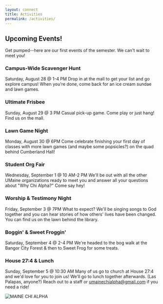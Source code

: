 ```yaml
---
layout: connect
title: Activities
permalink: /activities/
---
```


## Upcoming Events!

Get pumped--here are our first events of the semester. We can't wait to meet you!

### Campus-Wide Scavenger Hunt
Saturday, August 28 @ 1-4 PM
Drop in at the mall to get your list and go explore campus! When you're done, come back for an ice cream sundae and lawn games.

### Ultimate Frisbee
Sunday, August 29 @ 3 PM
Casual pick-up game. Come play or just hang! Find us on the mall.

### Lawn Game Night
Monday, August 30 @ 6PM
Come celebrate finishing your first day of classes with more lawn games (and maybe some popsicles?) on the quad behind Cumberland Hall!

### Student Org Fair
Wednesday, September 1 @ 10 AM-2 PM
We'll be out with all the other UMaine organizations ready to meet you and answer all your questions about "Why Chi Alpha?" Come say hey!

### Worship & Testimony Night
Friday, September 3 @ 7PM
What to expect? We'll be singing songs to God together and you can hear stories of how others' lives have been changed. You can find us on the lawn behind the library. 

### Boggin' & Sweet Froggin'
Saturday, September 4 @ 2-4 PM
We're headed to the bog walk at the Bangor City Forest & then to Sweet Frog for some treats. 

### House 27:4 & Lunch
Sunday, September 5 @ 10:30 AM
Many of us go to church at House 27:4 and we'd love for you to join us! We'll go to lunch together afterwards. (Las Palapas, anyone?) Reach out to a staff or umainechialpha@gmail.com if you need a ride!


<img src="{{ site.url }}/images/and-more.jpg" class="img-fluid" alt="MAINE CHI ALPHA">



